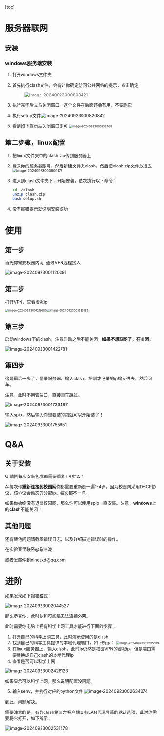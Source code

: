 [toc]



# 服务器联网

## 安装

### windows服务端安装

1. 打开windows文件夹

2. 首先执行clash文件，会有让你确定访问公共网络的提示，点击确定

   > ![image-20240923000803421](C:\Users\11565\AppData\Roaming\Typora\typora-user-images\image-20240923000803421.png)

3. 执行完毕后立马关闭窗口。这个文件在后面还会有用，不要删它

4. 执行setup文件![image-20240923000820842](C:\Users\11565\AppData\Roaming\Typora\typora-user-images\image-20240923000820842.png)

5. 看到如下提示后关闭窗口即可
   <img src="C:\Users\11565\AppData\Roaming\Typora\typora-user-images\image-20240923000832468.png" alt="image-20240923000832468" style="zoom:67%;" />

## 第二步骤，linux配置

1. 把linux文件夹中的clash.zip传到服务器上

2. 登录你的服务器账号，然后新建文件夹clash，然后把clash.zip文件放进去
   <img src="C:\Users\11565\AppData\Roaming\Typora\typora-user-images\image-20240923000909177.png" alt="image-20240923000909177" style="zoom: 80%;" />

3. 进入到clash文件夹下，开始安装，依次执行以下命令：

   ~~~bash
   cd ./clash
   unzip clash.zip
   bash setup.sh
   ~~~

   

4. 没有报错提示就说明安装成功

# 使用

## 第一步

首先你需要校园内网, 通过VPN远程接入

![image-20240923001120391](C:\Users\11565\AppData\Roaming\Typora\typora-user-images\image-20240923001120391.png)

## 第二步

打开VPN，查看虚拟ip

<img src="C:\Users\11565\AppData\Roaming\Typora\typora-user-images\image-20240923001216680.png" alt="image-20240923001216680" style="zoom:67%;" /><img src="C:\Users\11565\AppData\Roaming\Typora\typora-user-images\image-20240923001236189.png" alt="image-20240923001236189" style="zoom:67%;" />

## 第三步

启动windows下的clash，注意启动之后不能关闭，**如果不想联网了，在关闭**。

![image-20240923001422781](C:\Users\11565\AppData\Roaming\Typora\typora-user-images\image-20240923001422781.png)

## 第四步

这是最后一步了，登录服务器。输入clash，把刚才记录的ip输入进去，然后回车。

注意，此时不用管端口，直接回车跳过。

![image-20240923001736487](C:\Users\11565\AppData\Roaming\Typora\typora-user-images\image-20240923001736487.png)

输入spip，然后输入你想要装的包就可以开始装了！

![image-20240923001755951](C:\Users\11565\AppData\Roaming\Typora\typora-user-images\image-20240923001755951.png)

# Q&A

## 关于安装

Q:请问每次安装包我都需要重复1-4步么？

A:每次你**重新连接到校园网**你都需要重新走一遍1-4步，因为校园网采用DHCP协议，该协议会动态的分配ip。每次都不一样。

如果你始终没有退出校园网，那么你可以使用spip一直安装。注意，**windows**上的**clash**不能关闭！

## 其他问题

还有替他问题请截图错误日志，以及详细描述错误时的操作。

在实验室里联系@马浩泷

或者发邮件到ninesxd@qq.com

# 进阶

如果发现如下报错格式：

![image-20240923002044527](C:\Users\11565\AppData\Roaming\Typora\typora-user-images\image-20240923002044527.png)

那么恭喜你，此时你和可能是无法连接外网。

此时需要你电脑上拥有科学上网工具才能进行下面的步骤：

1. 打开自己的科学上网工具，此时演示使用的是clash
2. 找到自己的科学工具提供的本地代理端口，如下所示：
   <img src="C:\Users\11565\AppData\Roaming\Typora\typora-user-images\image-20240923002235639.png" alt="image-20240923002235639" style="zoom:67%;" />
3. 在linux服务器上，输入clash，此时ip仍然是校园VPN的虚拟ip，但是端口需要替换成自己clash的本地代理ip
4. 查看是否可以科学上网

![image-20240923002428123](C:\Users\11565\AppData\Roaming\Typora\typora-user-images\image-20240923002428123.png)

如果显示可以科学上网，那么说明配置没问题。

5. 输入senv，并执行对应的python文件
   ![image-20240923002634074](C:\Users\11565\AppData\Roaming\Typora\typora-user-images\image-20240923002634074.png)

到此，问题解决。

需要注意的是，有的clash第三方客户端又有LAN代理屏蔽的默认选项，此时你需要将它打开，如下所示：

![image-20240923002531478](C:\Users\11565\AppData\Roaming\Typora\typora-user-images\image-20240923002531478.png)